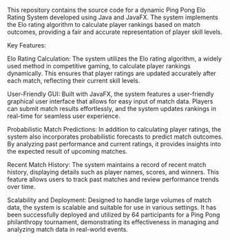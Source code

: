 This repository contains the source code for a dynamic Ping Pong Elo Rating System developed using Java and JavaFX. The system implements the Elo rating algorithm to calculate player rankings based on match outcomes, providing a fair and accurate representation of player skill levels.

Key Features:

Elo Rating Calculation: The system utilizes the Elo rating algorithm, a widely used method in competitive gaming, to calculate player rankings dynamically. This ensures that player ratings are updated accurately after each match, reflecting their current skill levels.

User-Friendly GUI: Built with JavaFX, the system features a user-friendly graphical user interface that allows for easy input of match data. Players can submit match results effortlessly, and the system updates rankings in real-time for seamless user experience.

Probabilistic Match Predictions: In addition to calculating player ratings, the system also incorporates probabilistic forecasts to predict match outcomes. By analyzing past performance and current ratings, it provides insights into the expected result of upcoming matches.

Recent Match History: The system maintains a record of recent match history, displaying details such as player names, scores, and winners. This feature allows users to track past matches and review performance trends over time.

Scalability and Deployment: Designed to handle large volumes of match data, the system is scalable and suitable for use in various settings. It has been successfully deployed and utilized by 64 participants for a Ping Pong philanthropy tournament, demonstrating its effectiveness in managing and analyzing match data in real-world events.
